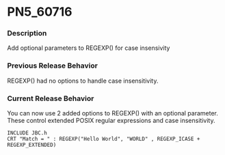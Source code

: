 # PN5_60716

<PageHeader />

### Description

Add optional parameters to REGEXP() for case insensivity



### Previous Release Behavior

REGEXP() had no options to handle case insensitivity.



### Current Release Behavior

You can now use 2 added options to REGEXP() with an optional parameter. These control extended POSIX regular expressions and case insensitivity.

```
INCLUDE JBC.h
CRT "Match = " : REGEXP("Hello World", "WORLD" , REGEXP_ICASE + REGEXP_EXTENDED)
```

  
<PageFooter />
